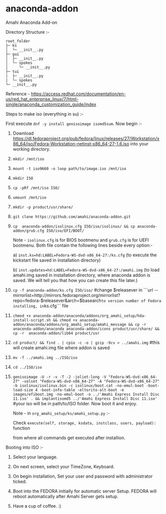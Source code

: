 # anaconda-addon
Amahi Anaconda Add-on

Directory Structure :-

```
root_folder
├─ ks
│  └─ __init__.py
├─ gui
│  ├─ __init__.py
│  └─ spokes
│     └─ __init__.py
├─ tui
|  ├─ __init__.py
|  └─ spokes
└─ __init__.py
```

Reference - https://access.redhat.com/documentation/en-us/red_hat_enterprise_linux/7/html-single/anaconda_customization_guide/index


Steps to make iso (everything in su) :-

First execute ```dnf -y install genisoimage isomd5sum```. Now begin :-


1. Download https://dl.fedoraproject.org/pub/fedora/linux/releases/27/Workstation/x86_64/iso/Fedora-Workstation-netinst-x86_64-27-1.6.iso into your working directory.

2. ```mkdir /mnt/iso```

3. ```mount -t iso9660 -o loop path/to/image.iso /mnt/iso```

4. ```mkdir ISO``` 

5. ```cp -pRf /mnt/iso ISO/```

6. ```umount /mnt/iso```

7. ```mkdir -p product/usr/share/```

8. ```git clone https://github.com/amahi/anaconda-addon.git```

9. ```cp  anaconda-addon/isolinux.cfg ISO/iso/isolinux/ && cp anaconda-addon/grub.cfg ISO/iso/EFI/BOOT/```
   
   Note  - ```isolinux.cfg``` is for BIOS bootmenu and ```grub.cfg``` is for UEFI bootmenu. Both file contain the following lines beside every option:-
   
   a) ```inst.ks=hd:LABEL=Fedora-WS-dvd-x86_64-27:/ks.cfg``` (to execute the kickstart file saved in installation directory)
   
   b) ```inst.updates=hd:LABEL=Fedora-WS-dvd-x86_64-27:/amahi.img``` (to load amahi.img saved in installation directory, where anaconda addon is saved. We will tell you that how you can create this file later.)

10. ```cp -f anaconda-addon/ks.cfg ISO/iso/``` #change $releasever in ```url --mirrorlist=http://mirrors.fedoraproject.org/mirrorlist?repo=fedora-$releasever&arch=$basearch``` to version number of Fedora installing, in ```ks.cfg``` file

11. ```chmod +x anaconda-addon/anaconda/addons/org_amahi_setup/hda-install-script.sh && chmod +x anaconda-addon/anaconda/addons/org_amahi_setup/amahi_message && cp -r anaconda-addon/anaconda anaconda-addon/icons product/usr/share/ && cp -r  anaconda-addon/lib64 product/usr```

12. ```cd product/ && find . | cpio -c -o | gzip -9cv > ../amahi.img``` #this will create amahi.img file where addon is saved

13. ```mv -f ../amahi.img ../ISO/iso```

14. ```cd ../ISO/iso```

15. ```genisoimage -U -r -v -T -J -joliet-long -V "Fedora-WS-dvd-x86_64-27" -volset "Fedora-WS-dvd-x86_64-27" -A "Fedora-WS-dvd-x86_64-27" -b isolinux/isolinux.bin -c isolinux/boot.cat -no-emul-boot -boot-load-size 4 -boot-info-table -eltorito-alt-boot -e images/efiboot.img -no-emul-boot -o ../'Amahi Express Install Disc 11.iso' . && implantisomd5 ../'Amahi Express Install Disc 11.iso'``` #your iso will be in path/to/ISO folder. Now boot it and enjoy.

    
    Note - in ```org_amahi_setup/ks/amahi_setup.py``` :-
    
    Check ```execute(self, storage, ksdata, instclass, users, payload):``` function 
    
    from where all commands get executed after installion.


Booting into ISO :-

1. Select your language.

2. On next screen, select your TimeZone, Keyboard.

3. On begin installation, Set your user and password with administrator ticked.

4. Boot into the FEDORA initially for automatic server Setup. FEDORA will reboot automatically after Amahi Server gets setup.

5. Have a cup of coffee. :)
